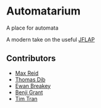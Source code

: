 # Automatarium

A place for automata

A modern take on the useful [JFLAP](https://www.jflap.org/)

## Contributors

- [Max Reid](https://github.com/Prydeton)
- [Thomas Dib](https://github.com/s3838765)
- [Ewan Breakey](https://github.com/giraugh)
- [Benji Grant](https://github.com/GRA0007)
- [Tim Tran](https://github.com/spacediscotqtt)

